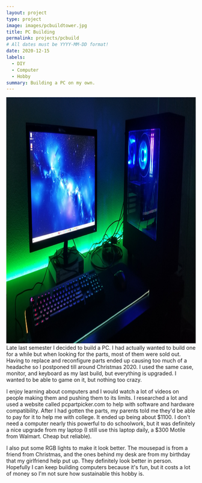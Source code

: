 ```yaml
---
layout: project
type: project
image: images/pcbuildtower.jpg
title: PC Building
permalink: projects/pcbuild
# All dates must be YYYY-MM-DD format!
date: 2020-12-15
labels:
  - DIY
  - Computer
  - Hobby
summary: Building a PC on my own.
---
```

<div>
  <img width="1344" height="653" src="../images/pcbuild.jpg">
</div>
Late last semester I decided to build a PC. I had actually wanted to build one for a while but when looking for the parts, most of them were sold out. Having to replace and reconfigure parts ended up causing too much of a headache so I postponed till around Christmas 2020. I used the same case, monitor, and keyboard as my last build, but everything is upgraded. I wanted to be able to game on it, but nothing too crazy. 

I enjoy learning about computers and I would watch a lot of videos on people making them and pushing them to its limits. I researched a lot and used a website called pcpartpicker.com to help with software and hardware compatibility. After I had gotten the parts, my parents told me they'd be able to pay for it to help me with college. It ended up being about $1100. I don't need a computer nearly this powerful to do schoolwork, but it was definitely a nice upgrade from my laptop (I still use this laptop daily, a $300 Motile from Walmart. Cheap but reliable). 

I also put some RGB lights to make it look better. The mousepad is from a friend from Christmas, and the ones behind my desk are from my birthday that my girlfriend help put up. They definitely look better in person. Hopefully I can keep building computers because it's fun, but it costs a lot of money so I'm not sure how sustainable this hobby is.
